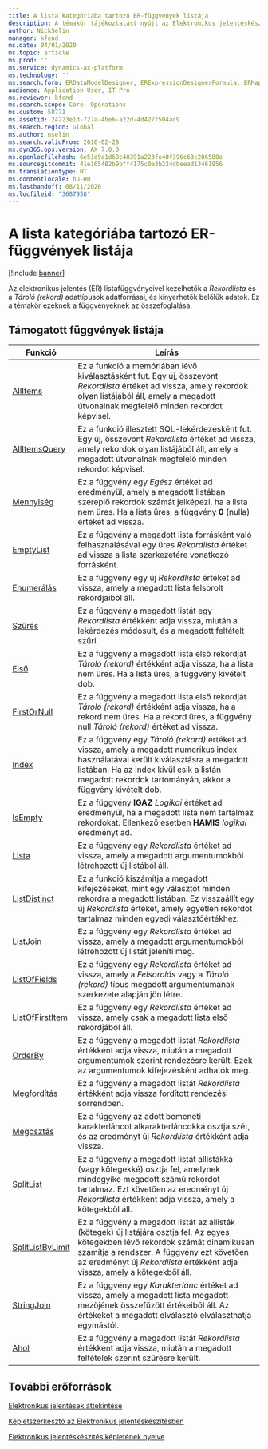 ```yaml
---
title: A lista kategóriába tartozó ER-függvények listája
description: A témakör tájékoztatást nyújt az Elektronikus jelentéskészítésben (ER) támogatott listafüggvényekről.
author: NickSelin
manager: kfend
ms.date: 04/01/2020
ms.topic: article
ms.prod: ''
ms.service: dynamics-ax-platform
ms.technology: ''
ms.search.form: ERDataModelDesigner, ERExpressionDesignerFormula, ERMappedFormatDesigner, ERModelMappingDesigner
audience: Application User, IT Pro
ms.reviewer: kfend
ms.search.scope: Core, Operations
ms.custom: 58771
ms.assetid: 24223e13-727a-4be6-a22d-4d427f504ac9
ms.search.region: Global
ms.author: nselin
ms.search.validFrom: 2016-02-28
ms.dyn365.ops.version: AX 7.0.0
ms.openlocfilehash: 6e51d9a1d68c48391a223fe48f396c63c206580e
ms.sourcegitcommit: 41e165482b9bff4175c0e3b224dbeead13461956
ms.translationtype: HT
ms.contentlocale: hu-HU
ms.lasthandoff: 08/11/2020
ms.locfileid: "3687958"
---
```

# <a name="list-of-er-functions-in-the-list-category"></a>A lista kategóriába tartozó ER-függvények listája

[!include [banner](../includes/banner.md)]

Az elektronikus jelentés (ER) listafüggvényeivel kezelhetők a *Rekordlista* és a *Tároló (rekord)* adattípusok adatforrásai, és kinyerhetők belőlük adatok. Ez a témakör ezeknek a függvényeknek az összefoglalása.

## <a name="list-of-supported-functions"></a>Támogatott függvények listája

| Funkció | Leírás |
|----------|-------------|
| [AllItems](er-functions-list-allitems.md)                 | Ez a funkció a memóriában lévő kiválasztásként fut. Egy új, összevont *Rekordlista* értéket ad vissza, amely rekordok olyan listájából áll, amely a megadott útvonalnak megfelelő minden rekordot képvisel. |
| [AllItemsQuery](er-functions-list-allitemsquery.md)       | Ez a funkció illesztett SQL-lekérdezésként fut. Egy új, összevont *Rekordlista* értéket ad vissza, amely rekordok olyan listájából áll, amely a megadott útvonalnak megfelelő minden rekordot képvisel. |
| [Mennyiség](er-functions-list-count.md)                       | Ez a függvény egy *Egész* értéket ad eredményül, amely a megadott listában szereplő rekordok számát jelképezi, ha a lista nem üres. Ha a lista üres, a függvény **0** (nulla) értéket ad vissza. |
| [EmptyList](er-functions-list-emptylist.md)               | Ez a függvény a megadott lista forrásként való felhasználásával egy üres *Rekordlista* értéket ad vissza a lista szerkezetére vonatkozó forrásként.|
| [Enumerálás](er-functions-list-enumerate.md)               | Ez a függvény egy új *Rekordlista* értéket ad vissza, amely a megadott lista felsorolt rekordjaiból áll. |
| [Szűrés](er-functions-list-filter.md)                     | Ez a függvény a megadott listát egy *Rekordlista* értékként adja vissza, miután a lekérdezés módosult, és a megadott feltételt szűri. |
| [Első](er-functions-list-first.md)                       | Ez a függvény a megadott lista első rekordját *Tároló (rekord)* értékként adja vissza, ha a lista nem üres. Ha a lista üres, a függvény kivételt dob. |
| [FirstOrNull](er-functions-list-firstornull.md)           | Ez a függvény a megadott lista első rekordját *Tároló (rekord)* értékként adja vissza, ha a rekord nem üres. Ha a rekord üres, a függvény null *Tároló (rekord)* értéket ad vissza. |
| [Index](er-functions-list-index.md)                       | Ez a függvény egy *Tároló (rekord)* értéket ad vissza, amely a megadott numerikus index használatával került kiválasztásra a megadott listában. Ha az index kívül esik a listán megadott rekordok tartományán, akkor a függvény kivételt dob. |
| [IsEmpty](er-functions-list-isempty.md)                   | Ez a függvény **IGAZ** *Logikai* értéket ad eredményül, ha a megadott lista nem tartalmaz rekordokat. Ellenkező esetben **HAMIS** *logikai* eredményt ad. |
| [Lista](er-functions-list-list.md)                         | Ez a függvény egy *Rekordlista* értéket ad vissza, amely a megadott argumentumokból létrehozott új listából áll.|
| [ListDistinct](er-functions-list-listdistinct.md)         | Ez a funkció kiszámítja a megadott kifejezéseket, mint egy választót minden rekordra a megadott listában. Ez visszaállít egy új *Rekordlista* értéket, amely egyetlen rekordot tartalmaz minden egyedi választóértékhez.|
| [ListJoin](er-functions-list-listjoin.md)                 | Ez a függvény egy *Rekordlista* értéket ad vissza, amely a megadott argumentumokból létrehozott új listát jeleníti meg.|
| [ListOfFields](er-functions-list-listoffields.md)         | Ez a függvény egy *Rekordlista* értéket ad vissza, amely a *Felsorolás* vagy a *Tároló (rekord)* típus megadott argumentumának szerkezete alapján jön létre. |
| [ListOfFirstItem](er-functions-list-listoffirstitem.md)   | Ez a függvény egy *Rekordlista* értéket ad vissza, amely csak a megadott lista első rekordjából áll.|
| [OrderBy](er-functions-list-orderby.md)                   | Ez a függvény a megadott listát *Rekordlista* értékként adja vissza, miután a megadott argumentumok szerint rendezésre került. Ezek az argumentumok kifejezésként adhatók meg. |
| [Megfordítás](er-functions-list-reverse.md)                   | Ez a függvény a megadott listát *Rekordlista* értékként adja vissza fordított rendezési sorrendben. |
| [Megosztás](er-functions-list-split.md)                       | Ez a függvény az adott bemeneti karakterláncot alkarakterláncokká osztja szét, és az eredményt új *Rekordlista* értékként adja vissza. |
| [SplitList](er-functions-list-splitlist.md)               | Ez a függvény a megadott listát allistákká (vagy kötegekké) osztja fel, amelynek mindegyike megadott számú rekordot tartalmaz. Ezt követően az eredményt új *Rekordlista* értékként adja vissza, amely a kötegekből áll. |
| [SplitListByLimit](er-functions-list-splitlistbylimit.md) | Ez a függvény a megadott listát az allisták (kötegek) új listájára osztja fel. Az egyes kötegekben lévő rekordok számát dinamikusan számítja a rendszer. A függvény ezt követően az eredményt új *Rekordlista* értékként adja vissza, amely a kötegekből áll. |
| [StringJoin](er-functions-list-stringjoin.md)             | Ez a függvény egy *Karakterlánc* értéket ad vissza, amely a megadott lista megadott mezőjének összefűzött értékeiből áll. Az értékeket a megadott elválasztó elválaszthatja egymástól. |
| [Ahol](er-functions-list-where.md)                       | Ez a függvény a megadott listát *Rekordlista* értékként adja vissza, miután a megadott feltételek szerint szűrésre került. |

## <a name="additional-resources"></a>További erőforrások

[Elektronikus jelentések áttekintése](general-electronic-reporting.md)

[Képletszerkesztő az Elektronikus jelentéskészítésben](general-electronic-reporting-formula-designer.md)

[Elektronikus jelentéskészítés képletének nyelve](er-formula-language.md)
